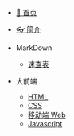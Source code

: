 - [🎨 首页](/)
- [👓 简介](./README.md)
- MarkDown

  - [速查表](./MarkDown/MarkDown.md)

- 大前端
  - [HTML](./大前端/html.md)
  - [CSS](./大前端/css.md)
  - [移动端 Web](./大前端/移动web.md)
  - [Javascript](./大前端/javascript.md)
